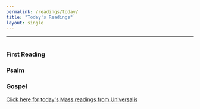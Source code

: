 ```yaml
---
permalink: /readings/today/
title: "Today's Readings"
layout: single
---
```


<hr>
<script>
function receivedUniversalisItem(thing)
{var where=document.getElementById("Universalis_" + thing);
 if (where)
   where.style.display="block";
 };
function setUniversalisElement(thing,text)
{var where=document.getElementById("Universalis_" + thing);
 if (where)
   where.innerHTML=text;
 };
function universalisCallback(data)
{for (var thing in data)
  {receivedUniversalisItem(thing);
   var d=data[thing];
   if (typeof d != "object")
     {setUniversalisElement(thing,d)
	  }
	else
	 {for (var t in d)
	   {var dd=d[t];
	    setUniversalisElement(thing + "." + t,dd);
		}
	 }
   }
}
!function(d,id,region,day){function yyyymmdd(day){var now=new Date();var delta=day==7?7-now.getDay():0;var when=new Date(now.getTime()+86400000*delta);return (1900+when.getYear())*10000+(1+when.getMonth())*100+when.getDate();};var js,fjs=d.getElementsByTagName('script')[0];if(!d.getElementById(id)){js=d.createElement('script');js.id=id;js.src=document.location.protocol+'//universalis.com/' + (region==""?region:region+"/") + yyyymmdd(day) + '/jsonpmass.js?callback=universalisCallback';fjs.parentNode.insertBefore(js,fjs);}}(document, 'universalis-js',
/* CUSTOMIZATION: the local calendar

  Insert the name of the local calendar: for instance, "Europe.England.Westminster". For the General Calendar, use an empty string: just "".
  */

"Europe.England.Westminster"
, // Leave this comma here: it really is needed!

/* CUSTOMIZATION: which day do you want?
   Insert 1 for today's readings.
   Insert 7 for next Sunday's readings.
   */

1
);

/* ADVANCED CUSTOMIZATION:
   If you want to have today's readings and the Sunday readings both on the same page, then you will have to call the web site twice, once for each of the two days, and have a different callback each time. This isn't rocket science but it does mean rewriting the Javascript we have given you, so the best thing is to complain to whoever asked you to do it!
   */
</script>

<div style="display:flex;justify-content: space-around;align-items: center;">
  <div id="Universalis_day"></div>
  <div style="font-size::16px;" id="Universalis_date"></div>
</div>

<!-- <p id="Universalis_date" style="font-size:small; float:right;"></p>
<p style=" float:left;" class="text-center" id="Universalis_day"></p> -->


<h3 class="text-center">First Reading</h3>

<p style="font-size:16px;" class="text-center" id="Universalis_Mass_R1.source"></p>

<p class="" id="Universalis_Mass_R1.text"></p>

<h3 class="text-center">Psalm</h3>
<p style="font-size:16px;" class="text-center" id="Universalis_Mass_Ps.source"></p>
<p id="Universalis_Mass_Ps.text"></p>

<!-- The Second Readings are wrapped in a <div> block which is set not to display. 
      If there is a Second Reading today then the receivedUniversalisItem() function will make this block visible. -->

<div id="Universalis_Mass_R2" style="display:none">
<h3 class="text-center">Second Reading</h3>
<p style="font-size:16px;" class="text-center" id="Universalis_Mass_R2.source"></p>
<p id="Universalis_Mass_R2.text"></p>
</div>

<h3 class="text-center">Gospel</h3>
<p style="font-size:16px;" class="text-center" id="Universalis_Mass_G.source"></p>
<p id="Universalis_Mass_G.text">
<!-- We have included a link here. When data arrive from Universalis, the link will be replaced by the text of today's Gospel.
     It is good practice to have a link like this so that someone who has Javascript turned off will not be faced with a completely blank page.
     -->
<a style="font-size:14px" href="http://www.universalis.com/mass.html">Click here for today's Mass readings from Universalis</a>
</p>


<p style="font-size:12px" id="Universalis_copyright.text"></p>